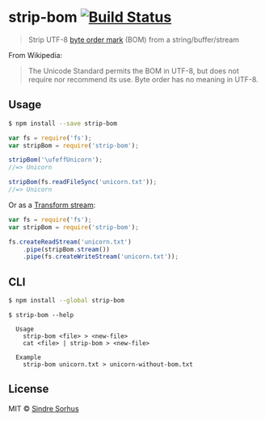 # strip-bom [![Build Status](https://travis-ci.org/sindresorhus/strip-bom.svg?branch=master)](https://travis-ci.org/sindresorhus/strip-bom)

> Strip UTF-8 [byte order mark](http://en.wikipedia.org/wiki/Byte_order_mark#UTF-8) (BOM) from a string/buffer/stream

From Wikipedia:

> The Unicode Standard permits the BOM in UTF-8, but does not require nor recommend its use. Byte order has no meaning in UTF-8.


## Usage

```sh
$ npm install --save strip-bom
```

```js
var fs = require('fs');
var stripBom = require('strip-bom');

stripBom('\ufeffUnicorn');
//=> Unicorn

stripBom(fs.readFileSync('unicorn.txt'));
//=> Unicorn
```

Or as a [Transform stream](http://nodejs.org/api/stream.html#stream_class_stream_transform):

```js
var fs = require('fs');
var stripBom = require('strip-bom');

fs.createReadStream('unicorn.txt')
	.pipe(stripBom.stream())
	.pipe(fs.createWriteStream('unicorn.txt'));
```


## CLI

```sh
$ npm install --global strip-bom
```

```
$ strip-bom --help

  Usage
    strip-bom <file> > <new-file>
    cat <file> | strip-bom > <new-file>

  Example
    strip-bom unicorn.txt > unicorn-without-bom.txt
```


## License

MIT © [Sindre Sorhus](http://sindresorhus.com)
